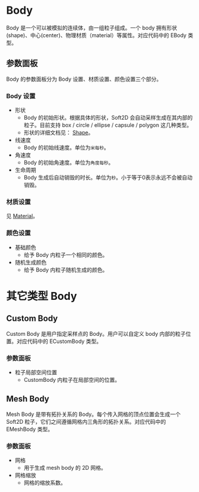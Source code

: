 # Body

Body 是一个可以被模拟的连续体，由一组粒子组成。一个 body 拥有形状(shape)、中心(center)、物理材质（material）等属性。对应代码中的 EBody 类型。

## 参数面板

Body 的参数面板分为 Body 设置、材质设置、颜色设置三个部分。

### Body 设置

- 形状
  - Body 的初始形状。根据具体的形状，Soft2D 会自动采样生成在其内部的粒子。目前支持 box / circle / ellipse / capsule / polygon 这几种类型。
  - 形状的详细文档见： [Shape](./Shape.md)。
- 线速度
  - Body 的初始线速度。单位为`米每秒`。
- 角速度
  - Body 的初始角速度。单位为`角度每秒`。
- 生命周期
  - Body 生成后自动销毁的时长。单位为`秒`。小于等于0表示永远不会被自动销毁。

### 材质设置

见 [Material](./Material.md)。

### 颜色设置

- 基础颜色
  - 给予 Body 内粒子一个相同的颜色。
- 随机生成颜色
  - 给予 Body 内粒子随机生成的颜色。

# 其它类型 Body

## Custom Body

Custom Body 是用户指定采样点的 Body。用户可以自定义 body 内部的粒子位置。对应代码中的 ECustomBody 类型。

### 参数面板

- 粒子局部空间位置
  - CustomBody 内粒子在局部空间的位置。

## Mesh Body

Mesh Body 是带有拓扑关系的 Body。每个传入网格的顶点位置会生成一个 Soft2D 粒子，它们之间遵循网格内三角形的拓扑关系。对应代码中的 EMeshBody 类型。

### 参数面板

- 网格
  - 用于生成 mesh body 的 2D 网格。
- 网格缩放
  - 网格的缩放系数。